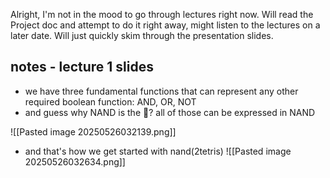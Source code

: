 
Alright, I'm not in the mood to go through lectures right now. Will read the Project doc and attempt to do it right away, might listen to the lectures on a later date. Will just quickly skim through the presentation slides.


## notes - lecture 1 slides

- we have three fundamental functions that can represent any other required boolean function: AND, OR, NOT
- and guess why NAND is the 🐐? all of those can be expressed in NAND

![[Pasted image 20250526032139.png]]
- and that's how we get started with nand(2tetris)
![[Pasted image 20250526032634.png]]

